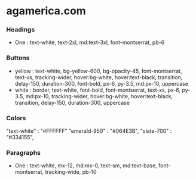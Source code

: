 # agamerica.com

### Headings

- One : text-white, text-2xl, md:text-3xl, font-montserrat, pb-6

### Buttons

- yellow : text-white, bg-yellow-600, bg-opacity-45, font-montserrat, text-xs, tracking-wider, hover:bg-white, hover:text-black, transition, delay-150, duration-300, font-bold, px-6, py-3.5, md:px-10, uppercase
- white : border, text-white, font-bold, font-montserrat, text-xs, px-6, py-3.5, md:px-10, tracking-wider, hover:bg-white, hover:text-black, transition, delay-150, duration-300, uppercase

### Colors

"text-white" : "#FFFFFF"
"emerald-950" : "#064E3B",
"slate-700" : "#334155",

### Paragraphs
- One : text-white, mx-12, md:mx-0, text-sm, md:text-base, font-montserrat, tracking-wide, pb-10
